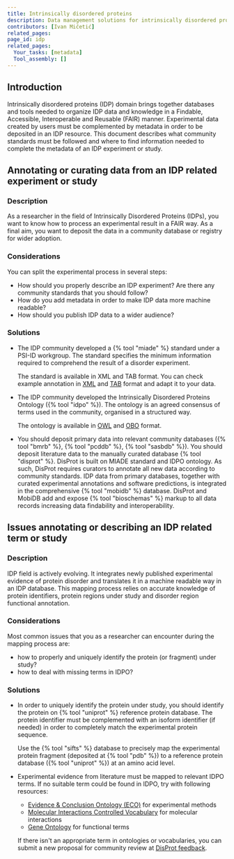 ```yaml
---
title: Intrinsically disordered proteins
description: Data management solutions for intrinsically disordered proteins data.
contributors: [Ivan Mičetić]
related_pages: 
page_id: idp
related_pages: 
  Your_tasks: [metadata]
  Tool_assembly: []
---
```


## Introduction

Intrinsically disordered proteins (IDP) domain brings together databases and tools needed to organize IDP data and knowledge in a Findable, Accessible, Interoperable and Reusable (FAIR) manner. Experimental data created by users must be complemented by metadata in order to be deposited in an IDP resource. This document describes what community standards must be followed and where to find information needed to complete the metadata of an IDP experiment or study.

## Annotating or curating data from an IDP related experiment or study
 
### Description

As a researcher in the field of Intrinsically Disordered Proteins (IDPs), you want to know how to process an experimental result in a FAIR way. As a final aim, you want to deposit the data in a community database or registry for wider adoption.

### Considerations
You can split the experimental process in several steps:
* How should you properly describe an IDP experiment? Are there any community standards that you should follow?
* How do you add metadata in order to make IDP data more machine readable?
* How should you publish IDP data to a wider audience?

### Solutions
* The IDP community developed a {% tool "miade" %} standard under a PSI-ID workgroup. The standard specifies the minimum information required to comprehend the result of a disorder experiment.

    The standard is available in XML and TAB format. You can check example annotation in [XML](https://github.com/normandavey/HUPO-PSI-ID/blob/master/HUPO-PSI-ID_XML_format_compact_NFAT_example.xml) and [TAB](https://github.com/normandavey/HUPO-PSI-ID/blob/master/HUPO-PSI-ID_TAB_format.xlsx) format and adapt it to your data.
* The IDP community developed the Intrinsically Disordered Proteins Ontology ({% tool "idpo" %}). The ontology is an agreed consensus of terms used in the community, organised in a structured way.

    The ontology is available in [OWL](https://disprot.org/assets/data/idpontology_disprot_8_v0.1.0.owl) and [OBO](https://disprot.org/assets/data/idpontology_disprot_8_v0.1.0.obo) format. 
* You should deposit primary data into relevant community databases ({% tool "bmrb" %}, {% tool "pcddb" %}, {% tool "sasbdb" %}). You should deposit literature data to the manually curated database {% tool "disprot" %}. DisProt is built on MIADE standard and IDPO ontology. As such, DisProt requires curators to annotate all new data according to community standards. IDP data from primary databases, together with curated experimental annotations and software predictions, is integrated in the comprehensive {% tool "mobidb" %} database. DisProt and MobiDB add and expose {% tool "bioschemas" %} markup to all data records increasing data findability and interoperability.

## Issues annotating or describing an IDP related term or study

### Description
IDP field is actively evolving. It integrates newly published experimental evidence of protein disorder and translates it in a machine readable way in an IDP database. This mapping process relies on accurate knowledge of protein identifiers, protein regions under study and disorder region functional annotation.

### Considerations
Most common issues that you as a researcher can encounter during the mapping process are:
* how to properly and uniquely identify the protein (or fragment) under study?
* how to deal with missing terms in IDPO?

### Solutions
* In order to uniquely identify the protein under study, you should identify the protein on {% tool "uniprot" %} reference protein database. The protein identifier must be complemented with an isoform identifier (if needed) in order to completely match the experimental protein sequence.

  Use the {% tool "sifts" %} database to precisely map the experimental protein fragment (deposited at {% tool "pdb" %}) to a reference protein database ({% tool "uniprot" %}) at an amino acid level.
* Experimental evidence from literature must be mapped to relevant IDPO terms. If no suitable term could be found in IDPO, try with following resources:
  * [Evidence & Conclusion Ontology (ECO)](https://www.ebi.ac.uk/ols/ontologies/eco) for experimental methods
  * [Molecular Interactions Controlled Vocabulary](https://www.ebi.ac.uk/ols/ontologies/mi) for molecular interactions
  * [Gene Ontology](https://www.ebi.ac.uk/ols/ontologies/go) for functional terms

  If there isn't an appropriate term in ontologies or vocabularies, you can submit a new proposal for community review at [DisProt feedback](https://disprot.org/feedback).
